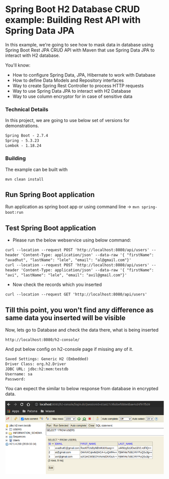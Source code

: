 # Spring Boot H2 Database CRUD example: Building Rest API with Spring Data JPA

In this example, we're going to see how to mask data in database using Spring Boot Rest JPA CRUD API with Maven that use Spring Data JPA to interact with H2 database.

You'll know:

- How to configure Spring Data, JPA, Hibernate to work with Database
- How to define Data Models and Repository interfaces
- Way to create Spring Rest Controller to process HTTP requests
- Way to use Spring Data JPA to interact with H2 Database
- Way to use column encryptor for in case of sensitive data

### Technical Details
In this project, we are going to use below set of versions for demonstrations.

    Spring Boot - 2.7.4
    Spring - 5.3.23
    Lombok - 1.18.24

### Building

The example can be built with

    mvn clean install

## Run Spring Boot application

Run application as spring boot app or using command line -> `mvn spring-boot:run`

## Test Spring Boot application

- Please run the below webservice using below command:
```
curl --location --request POST 'http://localhost:8080/api/users' --header 'Content-Type: application/json' --data-raw '{ "firstName": "avadhut", "lastName": "lele", "email": "al@gmail.com"}'
curl --location --request POST 'http://localhost:8080/api/users' --header 'Content-Type: application/json' --data-raw '{ "firstName": "avi", "lastName": "lele", "email": "avil@gmail.com"}'
```

- Now check the records which you inserted
```
curl --location --request GET 'http://localhost:8080/api/users'
```

## Till this point, you won't find any difference as same data you inserted will be visible

Now, lets go to Database and check the data there, what is being inserted
```
http://localhost:8080/h2-console/
```
And put below config on h2-console page if missing any of it.
```
Saved Settings: Generic H2 (Embedded)
Driver Class: org.h2.Driver
JDBC URL: jdbc:h2:mem:testdb
Username: sa
Password: 
```
You can expect the similar to below response from database in encrypted data.

![db-response.png](db-response.png)